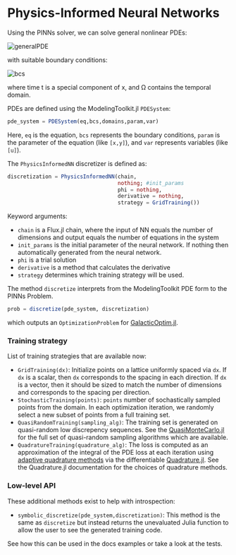 # Physics-Informed Neural Networks

Using the PINNs solver, we can solve general nonlinear PDEs:

![generalPDE](https://user-images.githubusercontent.com/12683885/86625781-5648c800-bfce-11ea-9d99-fbcb5c37fe0c.png)

 with suitable boundary conditions:

 ![bcs](https://user-images.githubusercontent.com/12683885/86625874-8001ef00-bfce-11ea-9417-1a216c7d90aa.png)

where time t is a special component of x, and Ω contains the temporal domain.

PDEs are defined using the ModelingToolkit.jl `PDESystem`:

```julia
pde_system = PDESystem(eq,bcs,domains,param,var)
```

Here, `eq` is the equation, `bcs` represents the boundary conditions, `param` is 
the parameter of the equation (like `[x,y]`), and `var` represents variables (like `[u]`).

The `PhysicsInformedNN` discretizer is defined as:

```julia
discretization = PhysicsInformedNN(chain,
                                   nothing; #init_params
                                   phi = nothing,
                                   derivative = nothing,
                                   strategy = GridTraining())
```

Keyword arguments:

- `chain` is a Flux.jl chain, where the input of NN equals the number of dimensions and output equals the number of equations in the system
- `init_params` is the initial parameter of the neural network. If nothing then automatically generated from the neural network.
- `phi` is a trial solution
- `derivative` is a method that calculates the derivative
- `strategy` determines which training strategy will be used.

The method `discretize` interprets from the ModelingToolkit PDE form to the PINNs Problem.

```julia
prob = discretize(pde_system, discretization)
```

which outputs an `OptimizationProblem` for [GalacticOptim.jl](https://galacticoptim.sciml.ai/dev/).

### Training strategy

List of training strategies that are available now:

 - `GridTraining(dx)`: Initialize points on a lattice uniformly spaced via `dx`. If
   `dx` is a scalar, then `dx` corresponds to the spacing in each direction. If `dx`
   is a vector, then it should be sized to match the number of dimensions and corresponds
   to the spacing per direction.
 - `StochasticTraining(points)`: `points` number of sochastically sampled points from the domain. 
   In each optimization iteration, we randomly select a new subset of points from a full training set.
- `QuasiRandomTraining(sampling_alg)`: The training set is generated on quasi-random low discrepency
  sequences. See the [QuasiMonteCarlo.jl](https://github.com/SciML/QuasiMonteCarlo.jl) for the full
  set of quasi-random sampling algorithms which are available.
- `QuadratureTraining(quadrature_alg)`: The loss is computed as an approximation of the integral of the PDE loss 
  at each iteration using [adaptive quadrature methods](https://en.wikipedia.org/wiki/Adaptive_quadrature)
  via the differentiable [Quadrature.jl](https://github.com/SciML/Quadrature.jl). See the Quadrature.jl
  documentation for the choices of quadrature methods.

### Low-level API

These additional methods exist to help with introspection:

- `symbolic_discretize(pde_system,discretization)`: This method is the same as `discretize` but instead
  returns the unevaluated Julia function to allow the user to see the generated training code.

See how this can be used in the docs examples or take a look at the tests.

